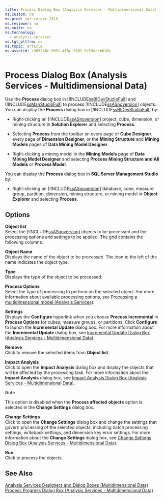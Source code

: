 ```yaml
---
title: Process Dialog Box (Analysis Services - Multidimensional Data)
ms.custom: na
ms.prod: sql-server-2016
ms.reviewer: na
ms.suite: na
ms.technology: 
  - analysis-services
ms.tgt_pltfrm: na
ms.topic: article
ms.assetid: c065248c-9001-4f0c-928f-9c59eccb618b
---
```

# Process Dialog Box (Analysis Services - Multidimensional Data)
  Use the **Process** dialog box in [!INCLUDE[ssBIDevStudioFull](../../Topics/TopicNameContainA/includes/ssBIDevStudioFull_md.md)] and [!INCLUDE[ssManStudioFull](../../Topics/TopicNameContainA/includes/ssManStudioFull_md.md)] to process [!INCLUDE[ssASnoversion](../../Topics/TopicNameContainA/includes/ssASnoversion_md.md)] objects. You can display the **Process** dialog box in [!INCLUDE[ssBIDevStudioFull](../../Topics/TopicNameContainA/includes/ssBIDevStudioFull_md.md)] by:  
  
-   Right-clicking an [!INCLUDE[ssASnoversion](../../Topics/TopicNameContainA/includes/ssASnoversion_md.md)] project, cube, dimension, or mining structure in **Solution Explorer** and selecting **Process**.  
  
-   Selecting **Process** from the toolbar on every page of **Cube Designer**, every page of **Dimension Designer**, or the **Mining Structure** and **Mining Models** pages of **Data Mining Model Designer**.  
  
-   Right-clicking a mining model in the **Mining Models** page of **Data Mining Model Designer** and selecting **Process Mining Structure and All Models** or **Process Model**.  
  
 You can display the **Process** dialog box in **SQL Server Management Studio** by:  
  
-   Right-clicking an [!INCLUDE[ssASnoversion](../../Topics/TopicNameContainA/includes/ssASnoversion_md.md)] database, cube, measure group, partition, dimension, mining structure, or mining model in **Object Explorer** and selecting **Process**.  
  
## Options  
 **Object list**  
 Select the [!INCLUDE[ssASnoversion](../../Topics/TopicNameContainA/includes/ssASnoversion_md.md)] objects to be processed and the processing options and settings to be applied. The grid contains the following columns:  
  
 **Object Name**  
 Displays the name of the object to be processed. The icon to the left of the name indicates the object type.  
  
 **Type**  
 Displays the type of the object to be processed.  
  
 **Process Options**  
 Select the type of processing to perform on the selected object. For more information about available processing options, see [Processing a multidimensional model &#40;Analysis Services&#41;](../../Topics/TopicNameContainA/Processing-a-multidimensional-model--Analysis-Services-.md).  
  
 **Settings**  
 Displays the **Configure** hyperlink when you choose **Process Incremental** in **Process Options** for cubes, measure groups, or partitions. Click **Configure** to launch the **Incremental Update** dialog box. For more information about the **Incremental Update** dialog box, see [Incremental Update Dialog Box &#40;Analysis Services - Multidimensional Data&#41;](../../Topics/TopicNameNotContainA/Incremental-Update-Dialog-Box--Analysis-Services---Multidimensional-Data-.md).  
  
 **Remove**  
 Click to remove the selected items from **Object list**.  
  
 **Impact Analysis**  
 Click to open the **Impact Analysis** dialog box and display the objects that will be affected by the processing task. For more information about the **Impact Analysis** dialog box, see [Impact Analysis Dialog Box &#40;Analysis Services - Multidimensional Data&#41;](../../Topics/TopicNameNotContainA/Impact-Analysis-Dialog-Box--Analysis-Services---Multidimensional-Data-.md).  
  
> [!NOTE]  
>  This option is disabled when the **Process affected objects** option is selected in the **Change Settings** dialog box.  
  
 **Change Settings**  
 Click to open the **Change Settings** dialog box and change the settings that govern processing of the selected objects, including batch processing settings, writeback settings, and dimension key error settings. For more information about the **Change Settings** dialog box, see [Change Settings Dialog Box &#40;Analysis Services - Multidimensional Data&#41;](../../Topics/TopicNameNotContainA/Change-Settings-Dialog-Box--Analysis-Services---Multidimensional-Data-.md).  
  
 **Run**  
 Click to process the objects.  
  
## See Also  
 [Analysis Services Designers and Dialog Boxes &#40;Multidimensional Data&#41;](../../Topics/TopicNameNotContainA/Analysis-Services-Designers-and-Dialog-Boxes--Multidimensional-Data-.md)   
 [Process Progress Dialog Box &#40;Analysis Services - Multidimensional Data&#41;](../../Topics/TopicNameNotContainA/Process-Progress-Dialog-Box--Analysis-Services---Multidimensional-Data-.md)  
  
  